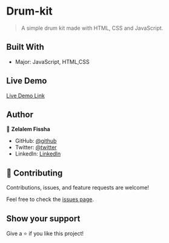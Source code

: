 # Drum-kit

> A simple drum kit made with HTML, CSS and JavaScript.


## Built With

- Major: JavaScript, HTML,CSS

## Live Demo

[Live Demo Link](https://zelalem1222.github.io/Drum-kit/)

## Author


👤 **Zelalem Fissha**

- GitHub: [@github](https://github.com/Zelalem1222)
- Twitter: [@twitter](https://twitter.com/Zelalem52236790)
- LinkedIn: [LinkedIn](https://www.linkedin.com/in/zelalemfissha/)




## 🤝 Contributing

Contributions, issues, and feature requests are welcome!

Feel free to check the [issues page](https://github.com/Zelalem1222/Drum-kit/issues).

## Show your support

Give a ⭐️ if you like this project!
